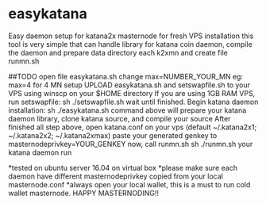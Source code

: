 # easykatana
Easy daemon setup for katana2x masternode for fresh VPS installation
this tool is very simple that can handle library for katana coin daemon, compile the daemon and prepare data directory each k2xmn
and create file runmn.sh

##TODO
open file easykatana.sh 
change max=NUMBER_YOUR_MN
eg: max=4 for 4 MN setup
UPLOAD easykatana.sh and setswapfile.sh to your VPS using winscp on your $HOME directory
If you are using 1GB RAM VPS, run setswapfile:
sh ./setswapfile.sh
wait until finished.
Begin katana daemon installation:
sh ./easykatana.sh
command above will prepare your katana daemon library, clone katana source, and compile your source
After finished all step above, open katana.conf on your vps (default ~/.katana2x1; ~/.katana2x2; ~/.katana2xmax)
paste your generated genkey to masternodeprivkey=YOUR_GENKEY
now, call runmn.sh
sh ./runmn.sh
your katana daemon run

*tested on ubuntu server 16.04 on virtual box
*please make sure each daemon have different masternodeprivkey copied from your local masternode.conf
*always open your local wallet, this is a must to run cold wallet masternode.
HAPPY MASTERNODING!!
